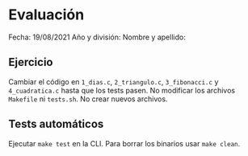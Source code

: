 # Evaluación
Fecha: 19/08/2021
Año y división:
Nombre y apellido:

## Ejercicio
Cambiar el código en `1_dias.c`, `2_triangulo.c`, `3_fibonacci.c` y `4_cuadratica.c` hasta que los tests pasen.
No modificar los archivos `Makefile` ni `tests.sh`.
No crear nuevos archivos.

## Tests automáticos
Ejecutar `make test` en la CLI.
Para borrar los binarios usar `make clean`.
